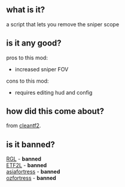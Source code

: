 <h2>what is it?</h2>

a script that lets you remove the sniper scope<br>
<h2>is it any good?</h2>

pros to this mod:<br>

* increased sniper FOV

cons to this mod:<br>

* requires editing hud and config

<h2>how did this come about?</h2>

from [cleantf2](https://www.teamfortress.tv/21756/prism-hud-clean-tf2).
<h2>is it banned?</h2>

[RGL](https://docs.google.com/document/d/1jfp2o6X4m0zdrX50kZ5YNsrvBANqxfDb-nEsRBb1wh0/view) - <b>banned</b><br>
[ETF2L](https://etf2l.org/latest-rules-configs-updates/) - <b>banned</b><br>
[asiafortress](https://asiafortress.com/index.php?/forums/topic/5900-asiafortress-cup-18-rules/) - <b>banned</b><br>
[ozfortress](https://ozfortress.com/rules#6-Cheating-Exploits-and-Bans) - <b>banned</b><br>